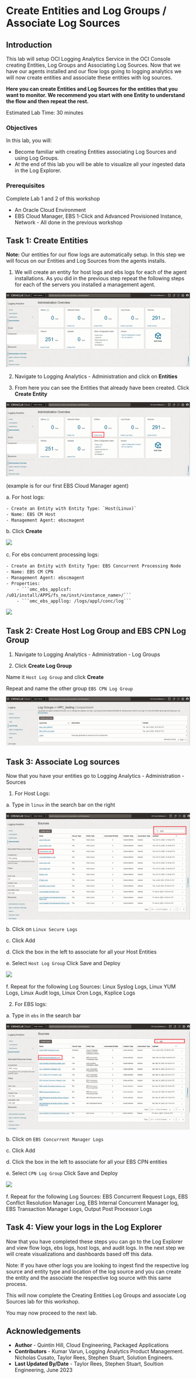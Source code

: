 # Create Entities and Log Groups / Associate Log Sources

## Introduction

This lab will setup OCI Logging Analytics Service in the OCI Console creating Entities, Log Groups and Associating Log Sources. Now that we have our agents installed and our flow logs going to logging analytics we will now create entities and associate these entities with log sources.

**Here you can create Entities and Log Sources for the entities that you want to monitor. We recommend you start with one Entity to understand the flow and then repeat the rest.**

Estimated Lab Time: 30 minutes

### Objectives

In this lab, you will:
* Become familiar with creating Entities associating Log Sources and using Log Groups.
* At the end of this lab you will be able to visualize all your ingested data in the Log Explorer.

### Prerequisites
Complete Lab 1 and 2 of this workshop
* An Oracle Cloud Environment
* EBS Cloud Manager, EBS 1-Click and Advanced Provisioned Instance, Network - All done in the previous workshop

## Task 1: Create Entities

**Note:** Our entities for our flow logs are automatically setup. In this step we will focus on our Entities and Log Sources from the agents installs. 

1. We will create an entity for host logs and ebs logs for each of the agent installations. As you did in the previous step repeat the following steps for each of the servers you installed a management agent.

  ![](./images/adminscreen.png " ")

2. Navigate to Logging Analytics - Administration and click on **Entities**

3. From here you can see the Entities that already have been created. Click **Create Entity**

  ![](./images/entities.png " ")

  (example is for our first EBS Cloud Manager agent)

  a. For host logs: 

    - Create an Entity with Entity Type: `Host(Linux)`
    - Name: EBS CM Host
    - Management Agent: ebscmagent
  b. Click **Create**

  ![](./images/createcmhost.png " ")

  c. For ebs concurrent processing logs:

    - Create an Entity with Entity Type: EBS Concurrent Processing Node
    - Name: EBS CM CPN
    - Management Agent: ebscmagent
    - Properties:
        - ```omc_ebs_applcsf: /u01/install/APPS/fs_ne/inst/<instance_name>/```
        - ```omc_ebs_appllog: /logs/appl/conc/log```

  ![](./images/createcpn.png " ")

## Task 2: Create Host Log Group and EBS CPN Log Group

1. Navigate to Logging Analytics - Administration - Log Groups

2. Click **Create Log Group**

Name it `Host Log Group` and click **Create**

Repeat and name the other group `EBS CPN Log Group`

  ![](./images/loggroups.png " ")

## Task 3: Associate Log sources
  
Now that you have your entities go to Logging Analytics - Administration - Sources

1. For Host Logs:

  a. Type in `linux` in the search bar on the right
    
  ![](./images/linuxsearch.png " ")

  b. Click on `Linux Secure Logs`

  c. Click Add

  d. Click the box in the left to associate for all your Host Entities

  e. Select `Host Log Group` Click Save and Deploy

  ![](./images/associatesources.png " ")

  f. Repeat for the following Log Sources: Linux Syslog Logs, Linux YUM Logs, Linux Audit logs, Linux Cron Logs, Ksplice Logs

2. For EBS logs:

  a. Type in `ebs` in the search bar

  ![](./images/ebssearch.png " ")

  b. Click on `EBS Concurrent Manager Logs`

  c. Click Add

  d. Click the box in the left to associate for all your EBS CPN entities

  e. Select `CPN Log Group` Click Save and Deploy

  ![](./images/associatecpnsource.png " ")

  f. Repeat for the following Log Sources: EBS Concurrent Request Logs, EBS Conflict Resolution Manager Log, EBS Internal Concurrent Manager log, EBS Transaction Manager Logs, Output Post Processor Logs

## Task 4: View your logs in the Log Explorer

Now that you have completed these steps you can go to the Log Explorer and view flow logs, ebs logs, host logs, and audit logs. In the next step we will create visualizations and dashboards based off this data.

  Note: If you have other logs you are looking to ingest find the respective log source and entity type and location of the log source and you can create the entity and the associate the respective log source with this same process.

This will now complete the Creating Entities Log Groups and associate Log Sources lab for this workshop.

You may now proceed to the next lab.

## Acknowledgements
* **Author** - Quintin Hill, Cloud Engineering, Packaged Applications
* **Contributors** -  Kumar Varun, Logging Analytics Product Management. Nicholas Cusato, Taylor Rees, Stephen Stuart, Solution Engineers.
* **Last Updated By/Date** - Taylor Rees, Stephen Stuart, Soultion Engineering, June 2023


